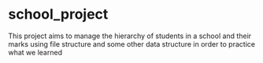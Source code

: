 # school_project
This project aims to manage the hierarchy of students in a school and their marks using file structure and some other data structure in order to practice what we learned
